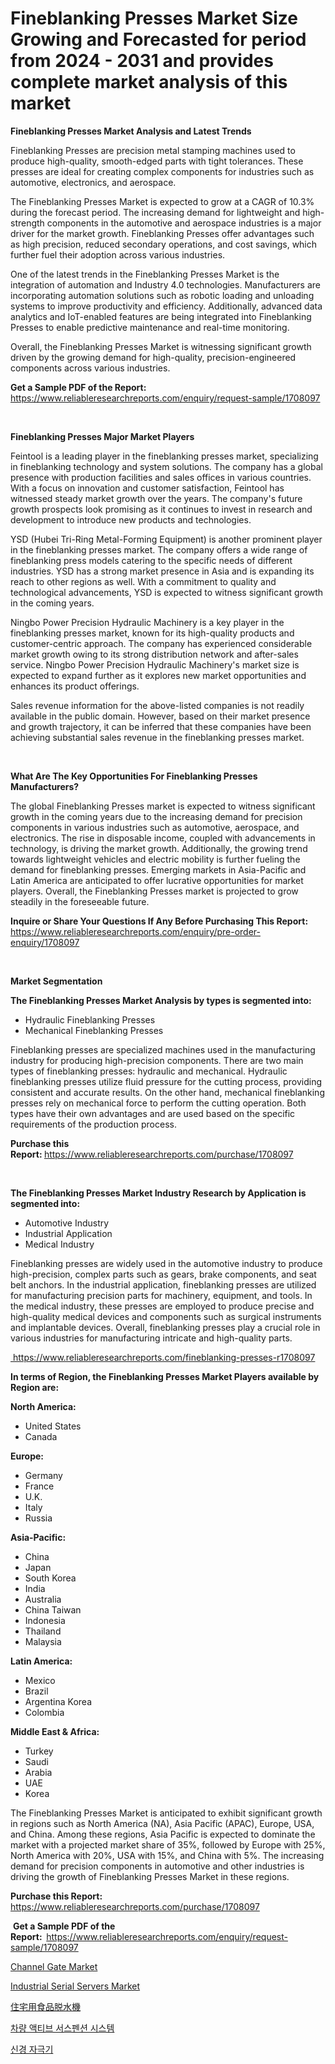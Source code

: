 <p><h1>Fineblanking Presses Market Size Growing and Forecasted for period from 2024 - 2031 and provides complete market analysis of this market</h1></p><p><strong>Fineblanking Presses Market Analysis and Latest Trends</strong></p>
<p><p>Fineblanking Presses are precision metal stamping machines used to produce high-quality, smooth-edged parts with tight tolerances. These presses are ideal for creating complex components for industries such as automotive, electronics, and aerospace.</p><p>The Fineblanking Presses Market is expected to grow at a CAGR of 10.3% during the forecast period. The increasing demand for lightweight and high-strength components in the automotive and aerospace industries is a major driver for the market growth. Fineblanking Presses offer advantages such as high precision, reduced secondary operations, and cost savings, which further fuel their adoption across various industries.</p><p>One of the latest trends in the Fineblanking Presses Market is the integration of automation and Industry 4.0 technologies. Manufacturers are incorporating automation solutions such as robotic loading and unloading systems to improve productivity and efficiency. Additionally, advanced data analytics and IoT-enabled features are being integrated into Fineblanking Presses to enable predictive maintenance and real-time monitoring.</p><p>Overall, the Fineblanking Presses Market is witnessing significant growth driven by the growing demand for high-quality, precision-engineered components across various industries.</p></p>
<p><strong>Get a Sample PDF of the Report:&nbsp;</strong> <a href="https://www.reliableresearchreports.com/enquiry/request-sample/1708097">https://www.reliableresearchreports.com/enquiry/request-sample/1708097</a></p>
<p>&nbsp;</p>
<p><strong>Fineblanking Presses Major Market Players</strong></p>
<p><p>Feintool is a leading player in the fineblanking presses market, specializing in fineblanking technology and system solutions. The company has a global presence with production facilities and sales offices in various countries. With a focus on innovation and customer satisfaction, Feintool has witnessed steady market growth over the years. The company's future growth prospects look promising as it continues to invest in research and development to introduce new products and technologies.</p><p>YSD (Hubei Tri-Ring Metal-Forming Equipment) is another prominent player in the fineblanking presses market. The company offers a wide range of fineblanking press models catering to the specific needs of different industries. YSD has a strong market presence in Asia and is expanding its reach to other regions as well. With a commitment to quality and technological advancements, YSD is expected to witness significant growth in the coming years.</p><p>Ningbo Power Precision Hydraulic Machinery is a key player in the fineblanking presses market, known for its high-quality products and customer-centric approach. The company has experienced considerable market growth owing to its strong distribution network and after-sales service. Ningbo Power Precision Hydraulic Machinery's market size is expected to expand further as it explores new market opportunities and enhances its product offerings.</p><p>Sales revenue information for the above-listed companies is not readily available in the public domain. However, based on their market presence and growth trajectory, it can be inferred that these companies have been achieving substantial sales revenue in the fineblanking presses market.</p></p>
<p>&nbsp;</p>
<p><strong>What Are The Key Opportunities For Fineblanking Presses Manufacturers?</strong></p>
<p><p>The global Fineblanking Presses market is expected to witness significant growth in the coming years due to the increasing demand for precision components in various industries such as automotive, aerospace, and electronics. The rise in disposable income, coupled with advancements in technology, is driving the market growth. Additionally, the growing trend towards lightweight vehicles and electric mobility is further fueling the demand for fineblanking presses. Emerging markets in Asia-Pacific and Latin America are anticipated to offer lucrative opportunities for market players. Overall, the Fineblanking Presses market is projected to grow steadily in the foreseeable future.</p></p>
<p><strong>Inquire or Share Your Questions If Any Before Purchasing This Report:</strong> <a href="https://www.reliableresearchreports.com/enquiry/pre-order-enquiry/1708097">https://www.reliableresearchreports.com/enquiry/pre-order-enquiry/1708097</a></p>
<p>&nbsp;</p>
<p><strong>Market Segmentation</strong></p>
<p><strong>The Fineblanking Presses Market Analysis by types is segmented into:</strong></p>
<p><ul><li>Hydraulic Fineblanking Presses</li><li>Mechanical Fineblanking Presses</li></ul></p>
<p><p>Fineblanking presses are specialized machines used in the manufacturing industry for producing high-precision components. There are two main types of fineblanking presses: hydraulic and mechanical. Hydraulic fineblanking presses utilize fluid pressure for the cutting process, providing consistent and accurate results. On the other hand, mechanical fineblanking presses rely on mechanical force to perform the cutting operation. Both types have their own advantages and are used based on the specific requirements of the production process.</p></p>
<p><strong>Purchase this Report:&nbsp;</strong><a href="https://www.reliableresearchreports.com/purchase/1708097">https://www.reliableresearchreports.com/purchase/1708097</a></p>
<p>&nbsp;</p>
<p><strong>The Fineblanking Presses Market Industry Research by Application is segmented into:</strong></p>
<p><ul><li>Automotive Industry</li><li>Industrial Application</li><li>Medical Industry</li></ul></p>
<p><p>Fineblanking presses are widely used in the automotive industry to produce high-precision, complex parts such as gears, brake components, and seat belt anchors. In the industrial application, fineblanking presses are utilized for manufacturing precision parts for machinery, equipment, and tools. In the medical industry, these presses are employed to produce precise and high-quality medical devices and components such as surgical instruments and implantable devices. Overall, fineblanking presses play a crucial role in various industries for manufacturing intricate and high-quality parts.</p></p>
<p><a href="https://www.reliableresearchreports.com/fineblanking-presses-r1708097">&nbsp;https://www.reliableresearchreports.com/fineblanking-presses-r1708097</a></p>
<p><strong>In terms of Region, the Fineblanking Presses Market Players available by Region are:</strong></p>
<p>
    <p> <strong> North America: </strong>
        <ul>
            <li>United States</li>
            <li>Canada</li>
        </ul>
        </p> 
    <p> <strong> Europe: </strong>
        <ul>
            <li>Germany</li>
            <li>France</li>
            <li>U.K.</li>
            <li>Italy</li>
            <li>Russia</li>
        </ul>
        </p> 
    <p> <strong> Asia-Pacific: </strong>
        <ul>
            <li>China</li>
            <li>Japan</li>
            <li>South Korea</li>
            <li>India</li>
            <li>Australia</li>
            <li>China Taiwan</li>
            <li>Indonesia</li>
            <li>Thailand</li>
            <li>Malaysia</li>
        </ul>
        </p> 
    <p> <strong> Latin America: </strong>
        <ul>
            <li>Mexico</li>
            <li>Brazil</li>
            <li>Argentina Korea</li>
            <li>Colombia</li>
        </ul>
        </p> 
    <p> <strong> Middle East & Africa: </strong>
        <ul>
            <li>Turkey</li>
            <li>Saudi</li>
            <li>Arabia</li>
            <li>UAE</li>
            <li>Korea</li>
        </ul>
    </p>
    </p>
<p><p>The Fineblanking Presses Market is anticipated to exhibit significant growth in regions such as North America (NA), Asia Pacific (APAC), Europe, USA, and China. Among these regions, Asia Pacific is expected to dominate the market with a projected market share of 35%, followed by Europe with 25%, North America with 20%, USA with 15%, and China with 5%. The increasing demand for precision components in automotive and other industries is driving the growth of Fineblanking Presses Market in these regions.</p></p>
<p><strong>Purchase this Report: </strong><a href="https://www.reliableresearchreports.com/purchase/1708097">https://www.reliableresearchreports.com/purchase/1708097</a></p>
<p>&nbsp;<strong>Get a Sample PDF of the Report:&nbsp;&nbsp;</strong><a href="https://www.reliableresearchreports.com/enquiry/request-sample/1708097">https://www.reliableresearchreports.com/enquiry/request-sample/1708097</a></p>
<p><strong></strong></p>
<p><p><a href="https://github.com/sofayahoo2023/Market-Research-Report-List-4/blob/main/channel-gate-market.md">Channel Gate Market</a></p><p><a href="https://issuu.com/reportprime-2/docs/industrial-serial-servers-market-size-2030.pptx">Industrial Serial Servers Market</a></p><p><a href="https://github.com/Sophiaard2003/Market-Research-Report-List-1/blob/main/1281896103610.md">住宅用食品脱水機</a></p><p><a href="https://github.com/bossladyaries0/Market-Research-Report-List-1/blob/main/366375497101.md">차량 액티브 서스펜션 시스템</a></p><p><a href="https://github.com/DavidCarter19662022/Market-Research-Report-List-1/blob/main/580492897103.md">신경 자극기</a></p></p>